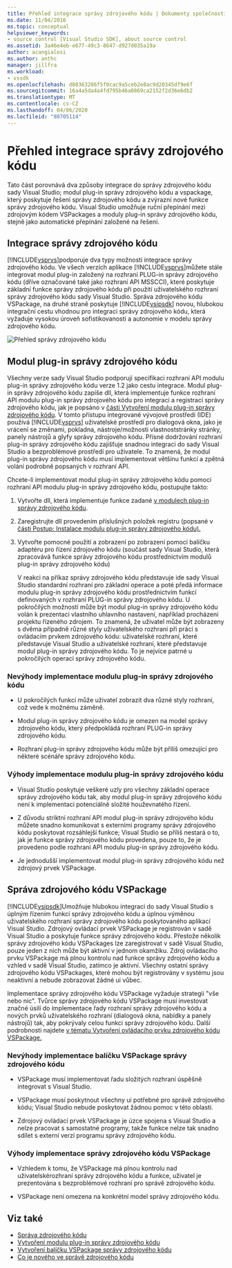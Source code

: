 ```yaml
---
title: Přehled integrace správy zdrojového kódu | Dokumenty společnosti Microsoft
ms.date: 11/04/2016
ms.topic: conceptual
helpviewer_keywords:
- source control [Visual Studio SDK], about source control
ms.assetid: 3a46e4eb-e677-49c3-8647-d927d035a19a
author: acangialosi
ms.author: anthc
manager: jillfra
ms.workload:
- vssdk
ms.openlocfilehash: d80363286f5f0cac9a5ceb2e8ac9d20345df9e6f
ms.sourcegitcommit: 16a4a5da4a4fd795b46a0869ca2152f2d36e6db2
ms.translationtype: MT
ms.contentlocale: cs-CZ
ms.lasthandoff: 04/06/2020
ms.locfileid: "80705114"
---
```

# <a name="source-control-integration-overview"></a>Přehled integrace správy zdrojového kódu
Tato část porovnává dva způsoby integrace do správy zdrojového kódu sady Visual Studio; modul plug-in správy zdrojového kódu a vspackage, který poskytuje řešení správy zdrojového kódu a zvýrazní nové funkce správy zdrojového kódu. Visual Studio umožňuje ruční přepínání mezi zdrojovým kódem VSPackages a moduly plug-in správy zdrojového kódu, stejně jako automatické přepínání založené na řešení.

## <a name="source-control-integration"></a>Integrace správy zdrojového kódu
 [!INCLUDE[vsprvs](../../code-quality/includes/vsprvs_md.md)]podporuje dva typy možností integrace správy zdrojového kódu. Ve všech verzích aplikace [!INCLUDE[vsprvs](../../code-quality/includes/vsprvs_md.md)]můžete stále integrovat modul plug-in založený na rozhraní PLUG-in správy zdrojového kódu (dříve označované také jako rozhraní API MSSCCI), které poskytuje základní funkce správy zdrojového kódu při použití uživatelského rozhraní správy zdrojového kódu sady Visual Studio. Správa zdrojového kódu VSPackage, na druhé straně poskytuje [!INCLUDE[vsipsdk](../../extensibility/includes/vsipsdk_md.md)] novou, hlubokou integrační cestu vhodnou pro integraci správy zdrojového kódu, která vyžaduje vysokou úroveň sofistikovanosti a autonomie v modelu správy zdrojového kódu.

 ![Přehled správy zdrojového kódu](../../extensibility/internals/media/sourcectnrloverview.gif "SourceCtnrlOverview")

## <a name="source-control-plug-in"></a>Modul plug-in správy zdrojového kódu
 Všechny verze sady Visual Studio podporují specifikaci rozhraní API modulu plug-in správy zdrojového kódu verze 1.2 jako cestu integrace. Modul plug-in správy zdrojového kódu zapíše dll, která implementuje funkce rozhraní API modulu plug-in správy zdrojového kódu pro integraci a registraci správy zdrojového kódu, jak je popsáno v [části Vytvoření modulu plug-in správy zdrojového kódu](../../extensibility/internals/creating-a-source-control-plug-in.md). V tomto přístupu integrované vývojové prostředí (IDE) používá [!INCLUDE[vsprvs](../../code-quality/includes/vsprvs_md.md)] uživatelské prostředí pro dialogová okna, jako je vrácení se změnami, pokladna, nástroje/možnosti vlastnoststránky stránky, panely nástrojů a glyfy správy zdrojového kódu. Přísné dodržování rozhraní plug-in správy zdrojového kódu zajišťuje snadnou integraci do sady Visual Studio a bezproblémové prostředí pro uživatele. To znamená, že modul plug-in správy zdrojového kódu musí implementovat většinu funkcí a zpětná volání podrobně popsaných v rozhraní API.

 Chcete-li implementovat modul plug-in správy zdrojového kódu pomocí rozhraní API modulu plug-in správy zdrojového kódu, postupujte takto:

1. Vytvořte dll, která implementuje funkce zadané [v modulech plug-in správy zdrojového kódu](../../extensibility/source-control-plug-ins.md).

2. Zaregistrujte dll provedením příslušných položek registru (popsané v [části Postup: Instalace modulu plug-in správy zdrojového kódu).](../../extensibility/internals/how-to-install-a-source-control-plug-in.md)

3. Vytvořte pomocné použití a zobrazení po zobrazení pomocí balíčku adaptéru pro řízení zdrojového kódu (součást sady Visual Studio, která zpracovává funkce správy zdrojového kódu prostřednictvím modulů plug-in správy zdrojového kódu)

   V reakci na příkaz správy zdrojového kódu představuje ide sady Visual Studio standardní rozhraní pro základní operace a poté předá informace modulu plug-in správy zdrojového kódu prostřednictvím funkcí definovaných v rozhraní PLUG-in správy zdrojového kódu. U pokročilých možností může být modul plug-in správy zdrojového kódu volán k prezentaci vlastního uhlavního nastavení, například procházení projektu řízeného zdrojem. To znamená, že uživatel může být zobrazeny s dvěma případně různé styly uživatelského rozhraní při práci s ovládacím prvkem zdrojového kódu: uživatelské rozhraní, které představuje Visual Studio a uživatelské rozhraní, které představuje modul plug-in správy zdrojového kódu. To je nejvíce patrné u pokročilých operací správy zdrojového kódu.

### <a name="drawbacks-to-implementing-a-source-control-plug-in"></a>Nevýhody implementace modulu plug-in správy zdrojového kódu

- U pokročilých funkcí může uživatel zobrazit dva různé styly rozhraní, což vede k možnému záměně.

- Modul plug-in správy zdrojového kódu je omezen na model správy zdrojového kódu, který předpokládá rozhraní PLUG-in správy zdrojového kódu.

- Rozhraní plug-in správy zdrojového kódu může být příliš omezující pro některé scénáře správy zdrojového kódu.

### <a name="advantages-to-implementing-a-source-control-plug-in"></a>Výhody implementace modulu plug-in správy zdrojového kódu

- Visual Studio poskytuje veškeré uzly pro všechny základní operace správy zdrojového kódu tak, aby modul plug-in správy zdrojového kódu není k implementaci potenciálně složité houževnatého řízení.

- Z důvodu striktní rozhraní API modul plug-in správy zdrojového kódu můžete snadno komunikovat s externími programy správy zdrojového kódu poskytovat rozsáhlejší funkce; Visual Studio se příliš nestará o to, jak je funkce správy zdrojového kódu provedena, pouze to, že je provedeno podle rozhraní API modulu plug-in správy zdrojového kódu.

- Je jednodušší implementovat modul plug-in správy zdrojového kódu než zdrojový prvek VSPackage.

## <a name="source-control-vspackage"></a>Správa zdrojového kódu VSPackage
 [!INCLUDE[vsipsdk](../../extensibility/includes/vsipsdk_md.md)]Umožňuje hlubokou integraci do sady Visual Studio s úplným řízením funkcí správy zdrojového kódu a úplnou výměnou uživatelského rozhraní správy zdrojového kódu poskytovaného aplikací Visual Studio. Zdrojový ovládací prvek VSPackage je registrován v sadě Visual Studio a poskytuje funkce správy zdrojového kódu. Přestože několik správy zdrojového kódu VSPackages lze zaregistrovat v sadě Visual Studio, pouze jeden z nich může být aktivní v jednom okamžiku. Zdroj ovládacího prvku VSPackage má plnou kontrolu nad funkce správy zdrojového kódu a vzhled v sadě Visual Studio, zatímco je aktivní. Všechny ostatní správy zdrojového kódu VSPackages, které mohou být registrovány v systému jsou neaktivní a nebude zobrazovat žádné ui vůbec.

 Implementace správy zdrojového kódu VSPackage vyžaduje strategii "vše nebo nic". Tvůrce správy zdrojového kódu VSPackage musí investovat značné úsilí do implementace řady rozhraní správy zdrojového kódu a nových prvků uživatelského rozhraní (dialogová okna, nabídky a panely nástrojů) tak, aby pokrývaly celou funkci správy zdrojového kódu. Další podrobnosti najdete [v tématu Vytvoření ovládacího prvku zdrojového kódu VSPackage.](../../extensibility/internals/creating-a-source-control-vspackage.md)

### <a name="drawbacks-to-implementing-a-source-control-vspackage"></a>Nevýhody implementace balíčku VSPackage správy zdrojového kódu

- VSPackage musí implementovat řadu složitých rozhraní úspěšně integrovat s Visual Studio.

- VSPackage musí poskytnout všechny ui potřebné pro správě zdrojového kódu; Visual Studio nebude poskytovat žádnou pomoc v této oblasti.

- Zdrojový ovládací prvek VSPackage je úzce spojena s Visual Studio a nelze pracovat s samostatné programy, takže funkce nelze tak snadno sdílet s externí verzí programu správy zdrojového kódu.

### <a name="advantages-to-implementing-a-source-control-vspackage"></a>Výhody implementace správy zdrojového kódu VSPackage

- Vzhledem k tomu, že VSPackage má plnou kontrolu nad uživatelskérozhraní správy zdrojového kódu a funkce, uživatel je prezentována s bezproblémové rozhraní pro správě zdrojového kódu.

- VSPackage není omezena na konkrétní model správy zdrojového kódu.

## <a name="see-also"></a>Viz také
- [Správa zdrojového kódu](../../extensibility/internals/source-control.md)
- [Vytvoření modulu plug-in správy zdrojového kódu](../../extensibility/internals/creating-a-source-control-plug-in.md)
- [Vytvoření balíčku VSPackage správy zdrojového kódu](../../extensibility/internals/creating-a-source-control-vspackage.md)
- [Co je nového ve správě zdrojového kódu](../../extensibility/internals/what-s-new-in-source-control.md)
